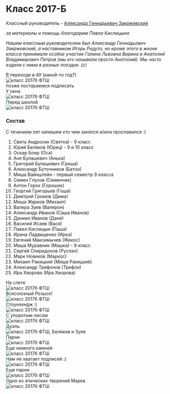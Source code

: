 <!--?title Класс 2017-Б -->

# Класс 2017-Б

Классный руководитель - [Александр Геннадьевич Закржевский](/people/zakrzewski/index.html)

_за материалы и помощь благодарим Павла Кислицына_
  
_Нашим классным руководителем был Александр Геннадьевич Закржевский,
а наставником Игорь Редуто, но кроме этого в жизни класса принимали особое участие
Галина Львовна Вирина и Анатолий Владимирович Петров (мы его называли просто Анатолий).
Мы часто ездили с ними в разные поездки. (c)_

<div class="row">
  <div class="col-xl-4 col-sm-12 text-center">
    В переходе в АУ (какой-то год?)<br/>
    <img src="https://pths-archive.github.io/static/img/classes/2017b/group-in-passage.jpg" alt="класс 2017б ФТШ" class="full-width"/><br/>
    <span class="hint">позже постараемся подписать</span>
  </div>
  <div class="col-xl-4 col-sm-12 text-center">
    У окна<br/>
    <img src="https://pths-archive.github.io/static/img/classes/2017b/group-at-window.jpg" alt="класс 2017б ФТШ" class="full-width"/><br/>
    <span class="hint"></span>
  </div>
  <div class="col-xl-4 col-sm-12 text-center">
    Перед школой<br/>
    <img src="https://pths-archive.github.io/static/img/classes/2017b/group-large.jpg" alt="класс 2017б ФТШ" class="full-width"/><br/>
    <span class="hint"></span>
  </div>
</div>

### Состав

С течением лет напишем кто чем занялся и/или прославился :)

1. Света Андросик  (Светка) - 9 класс
1. Юрий Беляков  (Юрец) - 9 и 10 класс
1. Оскар Боер  (Оса)
1. Аня Булашевич  (Анька)
1. Григорий Булашевич  (Гриша)
1. Александр Буточников  (Батон)
1. Миша Вайнштейн  - первый семестр 9 класса
1. Семен Глухов  (Семенчик)
1. Антон Горох  (Горошек)
1. Георгий Григорьев  (Гоша)
1. Дмитрий Громов  (Дима)
1. Миша Жарков  (Михаил)
1. Валера Зуев  (Валерон)
1. Александр Иванов  (Саша Иванов)
1. Даниил Иванов  (Даня)
1. Василий Исаев  (Вася)
1. Павел Кислицын  (Паша)
1. Ирина Ладвищенко  (Ирка)
1. Евгений Максимычев  (Жекос)
1. Маша Муравник  (Машка) - 9 класс
1. Сергей Спиридонов  (Руслан)
1. Марк Новиков  (Маркос)
1. Михаил Ракицкий  (Миша Ракицкий)
1. Александр Трифонов  (Трифон)
1. Ира Хворова  (Ира Хворова)

<div class="row">
  <div class="col-xl-4 col-sm-12 text-center">
    На слете<br/>
    <img src="https://pths-archive.github.io/static/img/classes/2017b/group-touristo.jpg" alt="класс 2017б ФТШ" class="full-width"/><br/>
  </div>
  <div class="col-xl-4 col-sm-12 text-center">
    Всесоюзный Розыск!<br/>
    <img src="https://pths-archive.github.io/static/img/classes/2017b/wanted.png" alt="класс 2017б ФТШ" class="full-width"/><br/>
  </div>
  <div class="col-xl-4 col-sm-12 text-center">
    Стоунхендж :)<br/>
    <img src="https://pths-archive.github.io/static/img/classes/2017b/stonehenge.jpg" alt="класс 2017б ФТШ" class="full-width"/><br/>
  </div>
  <div class="col-xl-4 col-sm-12 text-center">
    С упоротым лисом<br/>
    <img src="https://pths-archive.github.io/static/img/classes/2017b/with-the-fox.jpg" alt="класс 2017б ФТШ" class="full-width"/><br/>
  </div>
  <div class="col-xl-4 col-sm-12 text-center">
    Дуэль<br/>
    <img src="https://pths-archive.github.io/static/img/classes/2017b/duel.jpg" alt="класс 2017б ФТШ, Беляков и Зуев" class="full-width"/><br/>
  </div>
  <div class="col-xl-4 col-sm-12 text-center">
    Парни<br/>
    <img src="https://pths-archive.github.io/static/img/classes/2017b/boys-smiling.jpg" alt="класс 2017б ФТШ" class="full-width"/><br/>
  </div>
  <div class="col-xl-4 col-sm-12 text-center">
    Еще немного камней<br/>
    <img src="https://pths-archive.github.io/static/img/classes/2017b/stones-2.jpg" alt="класс 2017б ФТШ" class="full-width"/><br/>
  </div>
  <div class="col-xl-4 col-sm-12 text-center">
    Нам не хватает подписей :)<br/>
    <img src="https://pths-archive.github.io/static/img/classes/2017b/someone.jpg" alt="класс 2017б ФТШ" class="full-width"/><br/>
  </div>
  <div class="col-xl-4 col-sm-12 text-center">
    Еще парни<br/>
    <img src="https://pths-archive.github.io/static/img/classes/2017b/boys-somewhere.jpg" alt="класс 2017б ФТШ" class="full-width"/><br/>
  </div>
  <div class="col-xl-4 col-sm-12 text-center">
    Одно из эпических творений Марка<br/>
    <img src="https://pths-archive.github.io/static/img/classes/2017b/defibrillator.jpg" alt="класс 2017б ФТШ" class="full-width"/><br/>
  </div>
</div>
